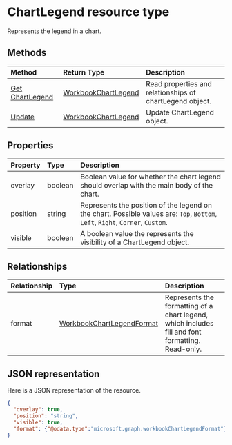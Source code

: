 # ChartLegend resource type

Represents the legend in a chart.


## Methods

| Method		   | Return Type	|Description|
|:---------------|:--------|:----------|
|[Get ChartLegend](../api/chartlegend_get.md) | [WorkbookChartLegend](chartlegend.md) |Read properties and relationships of chartLegend object.|
|[Update](../api/chartlegend_update.md) | [WorkbookChartLegend](chartlegend.md)	|Update ChartLegend object. |

## Properties
| Property	   | Type	|Description|
|:---------------|:--------|:----------|
|overlay|boolean|Boolean value for whether the chart legend should overlap with the main body of the chart.|
|position|string|Represents the position of the legend on the chart. Possible values are: `Top`, `Bottom`, `Left`, `Right`, `Corner`, `Custom`.|
|visible|boolean|A boolean value the represents the visibility of a ChartLegend object.|

## Relationships
| Relationship | Type	|Description|
|:---------------|:--------|:----------|
|format|[WorkbookChartLegendFormat](chartlegendformat.md)|Represents the formatting of a chart legend, which includes fill and font formatting. Read-only.|

## JSON representation

Here is a JSON representation of the resource.

<!-- {
  "blockType": "resource",
  "baseType": "microsoft.graph.entity",
  "optionalProperties": [

  ],
  "@odata.type": "microsoft.graph.workbookChartLegend"
}-->

```json
{
  "overlay": true,
  "position": "string",
  "visible": true,
  "format": {"@odata.type":"microsoft.graph.workbookChartLegendFormat"}
}

```

<!-- uuid: 8fcb5dbc-d5aa-4681-8e31-b001d5168d79
2015-10-25 14:57:30 UTC -->
<!-- {
  "type": "#page.annotation",
  "description": "ChartLegend resource",
  "keywords": "",
  "section": "documentation",
  "tocPath": ""
}-->